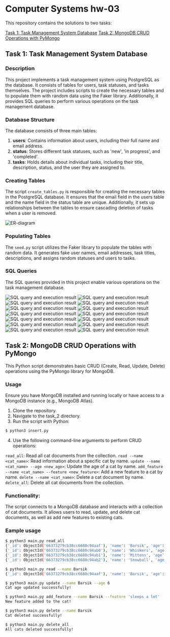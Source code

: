 # Computer Systems hw-03

This repository contains the solutions to two tasks:

[Task 1: Task Management System Database](task_1)
[Task 2: MongoDB CRUD Operations with PyMongo](task_2)

## Task 1: Task Management System Database

### Description

This project implements a task management system using PostgreSQL as the database. It consists of tables for users, task statuses, and tasks themselves. The project includes scripts to create the necessary tables and to populate them with random data using the Faker library. Additionally, it provides SQL queries to perform various operations on the task management database.

### Database Structure

The database consists of three main tables:

1. **users**: Contains information about users, including their full name and email address.
2. **status**: Stores different task statuses, such as 'new', 'in progress', and 'completed'.
3. **tasks**: Holds details about individual tasks, including their title, description, status, and the user they are assigned to.

### Creating Tables

The script `create_tables.py` is responsible for creating the necessary tables in the PostgreSQL database. It ensures that the email field in the users table and the name field in the status table are unique. Additionally, it sets up relationships between the tables to ensure cascading deletion of tasks when a user is removed.

<img src="assets/diagram.png" alt="ER-diagram">

### Populating Tables

The `seed.py` script utilizes the Faker library to populate the tables with random data. It generates fake user names, email addresses, task titles, descriptions, and assigns random statuses and users to tasks.

### SQL Queries

The SQL queries provided in this project enable various operations on the task management database.

<img src="assets/1_select.png" alt="SQL query and execution result">

<img src="assets/2_select.png" alt="SQL query and execution result">

<img src="assets/3_update.png" alt="SQL query and execution result">

<img src="assets/4_select.png" alt="SQL query and execution result">

<img src="assets/5_insert.png" alt="SQL query and execution result">

<img src="assets/6_select.png" alt="SQL query and execution result">

<img src="assets/7_delete.png" alt="SQL query and execution result">

<img src="assets/8_select.png" alt="SQL query and execution result">

<img src="assets/9_update.png" alt="SQL query and execution result">

<img src="assets/10_select.png" alt="SQL query and execution result">

<img src="assets/11_select.png" alt="SQL query and execution result">

<img src="assets/12_select.png" alt="SQL query and execution result">

<img src="assets/13_select.png" alt="SQL query and execution result">

<img src="assets/14_select.png" alt="SQL query and execution result">

## Task 2: MongoDB CRUD Operations with PyMongo

This Python script demonstrates basic CRUD (Create, Read, Update, Delete) operations using the PyMongo library for MongoDB.

### Usage

Ensure you have MongoDB installed and running locally or have access to a MongoDB instance (e.g., MongoDB Atlas).

1. Clone the repository.
2. Navigate to the task_2 directory.
3. Run the script with Python:

```bash
$ python3 insert.py
```

4. Use the following command-line arguments to perform CRUD operations:

`read_all`: Read all cat documents from the collection.
`read --name <cat_name>`: Read information about a specific cat by name.
`update --name <cat_name> --age <new_age>`: Update the age of a cat by name.
`add_feature --name <cat_name> --feature <new_feature>`: Add a new feature to a cat by name.
`delete --name <cat_name>`: Delete a cat document by name.
`delete_all`: Delete all cat documents from the collection.

### Functionality:

The script connects to a MongoDB database and interacts with a collection of cat documents.
It allows users to read, update, and delete cat documents, as well as add new features to existing cats.

### Eample usage

```bash
$ python3 main.py read_all
{'_id': ObjectId('66373279cb38cc6680c94aaf'), 'name': 'Barsik', 'age': 3, 'features': ['walks in slippers', 'likes to be petted', 'red']}
{'_id': ObjectId('66373279cb38cc6680c94ab0'), 'name': 'Whiskers', 'age': 2, 'features': ['sleeps a lot', 'loves tuna', 'gray']}
{'_id': ObjectId('66373279cb38cc6680c94ab1'), 'name': 'Mittens', 'age': 5, 'features': ['hunts birds', 'enjoys sunbathing', 'black and white']}
{'_id': ObjectId('66373279cb38cc6680c94ab2'), 'name': 'Snowball', 'age': 4, 'features': ['loves playing', 'chases laser pointer', 'white']}

$ python3 main.py read --name Barsik
{'_id': ObjectId('66373279cb38cc6680c94aaf'), 'name': 'Barsik', 'age': 3, 'features': ['walks in slippers', 'likes to be petted', 'red']}

$ python3 main.py update --name Barsik --age 6
Cat age updated successfully!

$ python3 main.py add_feature --name Barsik --feature 'sleeps a lot'
New feature added to the cat!

$ python3 main.py delete --name Barsik
Cat deleted successfully!

$ python3 main.py delete_all
All cats deleted successfully!
```
